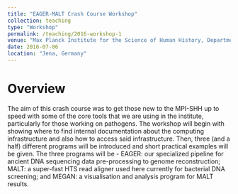 ```yaml
---
title: "EAGER-MALT Crash Course Workshop"
collection: teaching
type: "Workshop"
permalink: /teaching/2016-workshop-1
venue: "Max Planck Institute for the Science of Human History, Department of Archaeogenetics"
date: 2016-07-06
location: "Jena, Germany"
---
```


Overview
======

The aim of this crash course was to get those new to the MPI-SHH up to speed with some of the core tools that we are using in the institute, particularly for those working on pathogens. The workshop will begin with showing where to find internal documentation about the computing infrastructure and also how to access said infrastructure. Then, three (and a half) different programs will be introduced and short practical examples will be given. The three programs will be - EAGER: our specialized pipeline for ancient DNA sequencing data pre-processing to genome reconstruction; MALT: a super-fast HTS read aligner used here currently for bacterial DNA screening; and MEGAN: a visualisation and analysis program for MALT results.
